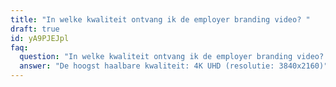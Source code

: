 ```yaml
---
title: "In welke kwaliteit ontvang ik de employer branding video? "
draft: true
id: yA9PJEJpl
faq:
  question: "In welke kwaliteit ontvang ik de employer branding video? "
  answer: "De hoogst haalbare kwaliteit: 4K UHD (resolutie: 3840x2160)"
---
```

